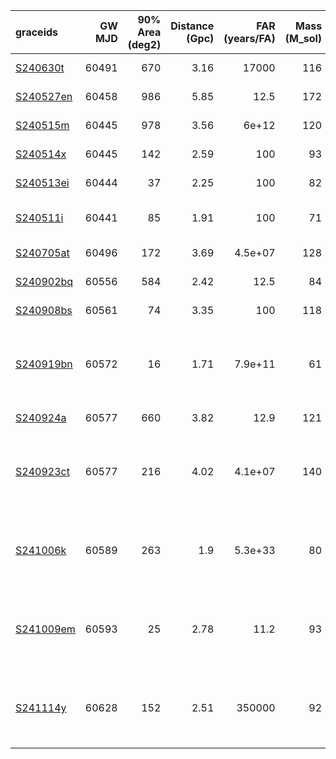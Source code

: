 | graceids                                                          |   GW MJD |   90% Area (deg2) |   Distance (Gpc) |   FAR (years/FA) |   Mass (M_sol) | trigger               | time   | probability   | start                   | cadence                                                                              |
|:------------------------------------------------------------------|---------:|------------------:|-----------------:|-----------------:|---------------:|:----------------------|:-------|:--------------|:------------------------|:-------------------------------------------------------------------------------------|
| [S240630t](https://gracedb.ligo.org/superevents/S240630t/view/)   |    60491 |               670 |             3.16 |      17000       |            116 | predates trigger      |        |               |                         |                                                                                      |
| [S240527en](https://gracedb.ligo.org/superevents/S240527en/view/) |    60458 |               986 |             5.85 |         12.5     |            172 | predates trigger      |        |               |                         |                                                                                      |
| [S240515m](https://gracedb.ligo.org/superevents/S240515m/view/)   |    60445 |               978 |             3.56 |          6e+12   |            120 | predates trigger      |        |               |                         |                                                                                      |
| [S240514x](https://gracedb.ligo.org/superevents/S240514x/view/)   |    60445 |               142 |             2.59 |        100       |             93 | predates trigger      |        |               |                         |                                                                                      |
| [S240513ei](https://gracedb.ligo.org/superevents/S240513ei/view/) |    60444 |                37 |             2.25 |        100       |             82 | predates trigger      |        |               |                         |                                                                                      |
| [S240511i](https://gracedb.ligo.org/superevents/S240511i/view/)   |    60441 |                85 |             1.91 |        100       |             71 | non-automated trigger |        |               |                         |                                                                                      |
| [S240705at](https://gracedb.ligo.org/superevents/S240705at/view/) |    60496 |               172 |             3.69 |          4.5e+07 |            128 | predates trigger      |        |               |                         |                                                                                      |
| [S240902bq](https://gracedb.ligo.org/superevents/S240902bq/view/) |    60556 |               584 |             2.42 |         12.5     |             84 | predates trigger      |        |               |                         |                                                                                      |
| [S240908bs](https://gracedb.ligo.org/superevents/S240908bs/view/) |    60561 |                74 |             3.35 |        100       |            118 | predates trigger      |        |               |                         |                                                                                      |
| [S240919bn](https://gracedb.ligo.org/superevents/S240919bn/view/) |    60572 |                16 |             1.71 |          7.9e+11 |             61 | triggered             | 180.0  | 0.9           | 2024-09-19T06:21:30.794 | ['2024.09.26', '2024.10.03', '2024.10.10', '2024.10.17', '2024.10.29', '2024.11.08'] |
| [S240924a](https://gracedb.ligo.org/superevents/S240924a/view/)   |    60577 |               660 |             3.82 |         12.9     |            121 | not triggered         |        |               |                         |                                                                                      |
| [S240923ct](https://gracedb.ligo.org/superevents/S240923ct/view/) |    60577 |               216 |             4.02 |          4.1e+07 |            140 | triggered             | 720.0  | 0.73          | 2024-09-24T02:36:34.228 | ['2024.10.01', '2024.10.08', '2024.10.15', '2024.10.22', '2024.11.03', '2024.11.13'] |
| [S241006k](https://gracedb.ligo.org/superevents/S241006k/view/)   |    60589 |               263 |             1.9  |          5.3e+33 |             80 | triggered             | 1260.0 | 0.91          | 2024-10-06T02:20:20.960 | ['2024.10.13', '2024.10.20', '2024.10.27', '2024.11.03', '2024.11.15', '2024.11.25'] |
| [S241009em](https://gracedb.ligo.org/superevents/S241009em/view/) |    60593 |                25 |             2.78 |         11.2     |             93 | triggered             | 120.0  | 0.76          | 2024-10-12T09:00:53.912 | ['2024.10.19', '2024.10.26', '2024.11.02', '2024.11.09', '2024.11.21', '2024.12.01'] |
| [S241114y](https://gracedb.ligo.org/superevents/S241114y/view/)   |    60628 |               152 |             2.51 |     350000       |             92 | triggered             | 1140.0 | 0.86          | 2024-11-15T01:42:44.719 | ['2024.11.22', '2024.11.29', '2024.12.06', '2024.12.13', '2024.12.25', '2025.01.04'] |